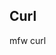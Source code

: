 <script>
    import VFieldTest from './vfield-test.svelte'
</script>

## Curl

mfw curl

<VFieldTest />
